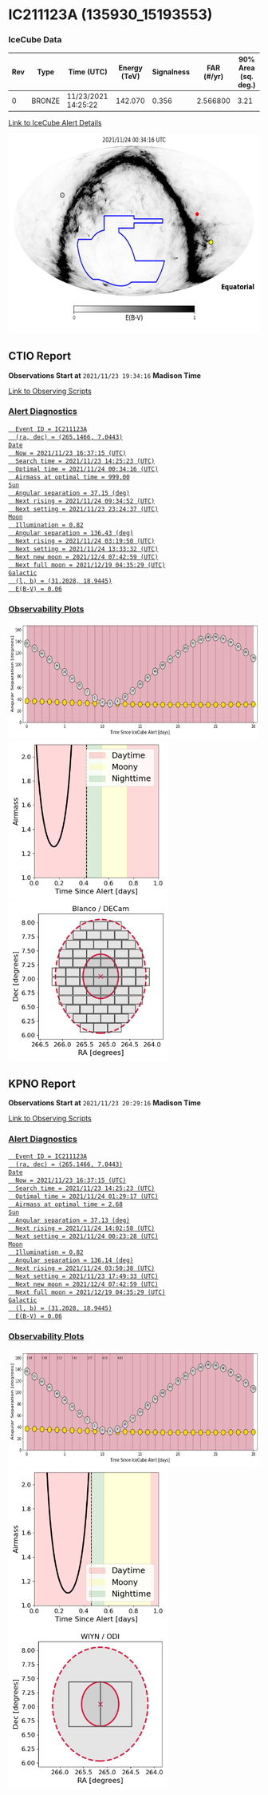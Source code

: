 # IC211123A (135930_15193553)

### IceCube Data

| Rev | Type | Time (UTC) | Energy (TeV) | Signalness | FAR (#/yr) | 90% Area (sq. deg.) |
| --- | --- | --- | --- | --- | --- | --- |
| 0 | BRONZE | 11/23/2021  14:25:22 | 142.070 | 0.356 | 2.566800 | 3.21 |

<a href="https://gcn.gsfc.nasa.gov/gcn/notices_amon_g_b/135930_15193553.amon" target="_blank">Link to IceCube Alert Details</a>

<a href="https://rmorgan10.github.io/AlertMonitoring/IC211123A_0/CTIO_skymap.png" target="_blank">
  <img src="CTIO_skymap.png" alt="CTIO Skymap" style="width:700px;height:400px;">
</a>


## CTIO Report

**Observations Start at**  `2021/11/23 19:34:16`  **Madison Time**

<a href="https://github.com/rmorgan10/AlertMonitoring/blob/main/IC211123A_0/CTIO.json" target="_blank">Link to Observing Scripts

### Alert Diagnostics

```Event
  Event ID = IC211123A
  (ra, dec) = (265.1466, 7.0443)
Date
  Now = 2021/11/23 16:37:15 (UTC)
  Search time = 2021/11/23 14:25:23 (UTC)
  Optimal time = 2021/11/24 00:34:16 (UTC)
  Airmass at optimal time = 999.00
Sun
  Angular separation = 37.15 (deg)
  Next rising = 2021/11/24 09:34:52 (UTC)
  Next setting = 2021/11/23 23:24:37 (UTC)
Moon
  Illumination = 0.82
  Angular separation = 136.43 (deg)
  Next rising = 2021/11/24 03:19:50 (UTC)
  Next setting = 2021/11/24 13:33:32 (UTC)
  Next new moon = 2021/12/4 07:42:59 (UTC)
  Next full moon = 2021/12/19 04:35:29 (UTC)
Galactic
  (l, b) = (31.2028, 18.9445)
  E(B-V) = 0.06
```
### Observability Plots

<a href="https://rmorgan10.github.io/AlertMonitoring/IC211123A_0/CTIO_forecast.png" target="_blank">
  <img src="CTIO_forecast.png" alt="CTIO Forecast" style="width:700px;height:233px;">
</a>

<a href="https://rmorgan10.github.io/AlertMonitoring/IC211123A_0/CTIO_airmass.png" target="_blank">
  <img src="CTIO_airmass.png" alt="CTIO Airmass" style="width:320px;height:320px;">
</a>
<a href="https://rmorgan10.github.io/AlertMonitoring/IC211123A_0/CTIO_fov.png" target="_blank">
  <img src="CTIO_fov.png" alt="CTIO FoV" style="width:320px;height:320px;">
</a>


## KPNO Report

**Observations Start at**  `2021/11/23 20:29:16`  **Madison Time**

<a href="https://github.com/rmorgan10/AlertMonitoring/blob/main/IC211123A_0/KPNO.json" target="_blank">Link to Observing Scripts

### Alert Diagnostics

```Event
  Event ID = IC211123A
  (ra, dec) = (265.1466, 7.0443)
Date
  Now = 2021/11/23 16:37:15 (UTC)
  Search time = 2021/11/23 14:25:23 (UTC)
  Optimal time = 2021/11/24 01:29:17 (UTC)
  Airmass at optimal time = 2.68
Sun
  Angular separation = 37.13 (deg)
  Next rising = 2021/11/24 14:02:58 (UTC)
  Next setting = 2021/11/24 00:23:28 (UTC)
Moon
  Illumination = 0.82
  Angular separation = 136.14 (deg)
  Next rising = 2021/11/24 03:50:38 (UTC)
  Next setting = 2021/11/23 17:49:33 (UTC)
  Next new moon = 2021/12/4 07:42:59 (UTC)
  Next full moon = 2021/12/19 04:35:29 (UTC)
Galactic
  (l, b) = (31.2028, 18.9445)
  E(B-V) = 0.06
```
### Observability Plots

<a href="https://rmorgan10.github.io/AlertMonitoring/IC211123A_0/KPNO_forecast.png" target="_blank">
  <img src="KPNO_forecast.png" alt="KPNO Forecast" style="width:700px;height:233px;">
</a>

<a href="https://rmorgan10.github.io/AlertMonitoring/IC211123A_0/KPNO_airmass.png" target="_blank">
  <img src="KPNO_airmass.png" alt="KPNO Airmass" style="width:320px;height:320px;">
</a>
<a href="https://rmorgan10.github.io/AlertMonitoring/IC211123A_0/KPNO_fov.png" target="_blank">
  <img src="KPNO_fov.png" alt="KPNO FoV" style="width:320px;height:320px;">
</a>

